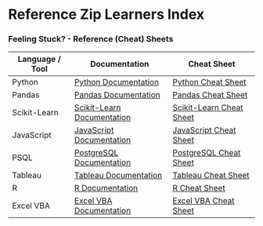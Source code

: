 # Reference Zip Learners Index

<h3 align="left">Feeling Stuck? - Reference (Cheat) Sheets</h3>

| Language / Tool | Documentation | Cheat Sheet |
| --------------- | ------------- | ----------- |
| Python | [Python Documentation](https://www.python.org/doc/) | [Python Cheat Sheet](https://perso.limsi.fr/pointal/_media/python:cours:mementopython3-english.pdf) |
| Pandas | [Pandas Documentation](https://pandas.pydata.org/docs/) | [Pandas Cheat Sheet](https://pandas.pydata.org/Pandas_Cheat_Sheet.pdf) |
| Scikit-Learn | [Scikit-Learn Documentation](https://scikit-learn.org/stable/documentation.html) | [Scikit-Learn Cheat Sheet](https://scikit-learn.org/stable/tutorial/machine_learning_map/index.html) |
| JavaScript | [JavaScript Documentation](https://developer.mozilla.org/en-US/docs/Web/JavaScript) | [JavaScript Cheat Sheet](https://htmlcheatsheet.com/js/) |
| PSQL | [PostgreSQL Documentation](https://www.postgresql.org/docs/) | [PostgreSQL Cheat Sheet](https://www.postgresqltutorial.com/postgresql-cheat-sheet/) |
| Tableau | [Tableau Documentation](https://help.tableau.com/current/pro/desktop/en-us.htm) | [Tableau Cheat Sheet](https://help.tableau.com/current/pro/desktop/en-us/cheatsheet.htm) |
| R | [R Documentation](https://cran.r-project.org/manuals.html) | [R Cheat Sheet](https://www.rstudio.com/wp-content/uploads/2016/10/r-cheat-sheet-3.pdf) |
| Excel VBA | [Excel VBA Documentation](https://docs.microsoft.com/en-us/office/vba/api/overview/excel) | [Excel VBA Cheat Sheet](https://www.excel-vba.com/excel-vba-contents.htm) |


